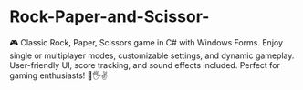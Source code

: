 # Rock-Paper-and-Scissor-
🎮 Classic Rock, Paper, Scissors game in C# with Windows Forms. Enjoy single or multiplayer modes, customizable settings, and dynamic gameplay. User-friendly UI, score tracking, and sound effects included. Perfect for gaming enthusiasts! 🤘🖐️✌️ 
